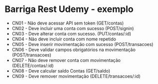 # Barriga Rest Udemy - exemplo

- CN01 - Não deve acessar API sem token  (GET/contas)
- CN02 - Deve incluir uma conta com sucesso (POST/signin)
- CN03 - Deve alterar conta com sucesso. (PUT/contas/:id)
- CN04 - Não deve incluir conta com nome repetido
- CN05 - Deve inserir movimentação com sucesso (POST/transacoes)
- CN06 - Deve validar campos obrigatórios na movimentação (POST/transacoes)
- CN07 - Não deve remover conta com movimentação (DELETE/contas/:id)
- CN08 - Deve calcular saldo Contas (GET/saldo)
- CN09 - Deve remover movimentação (DELETE/transacoes/:id)
